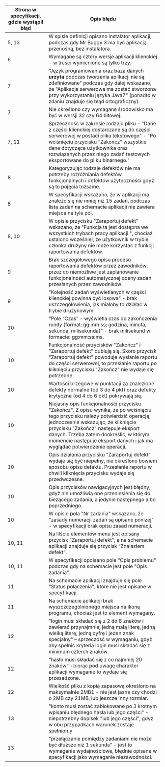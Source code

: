 Strona w specyfikacji, gdzie wystąpił błąd|Opis błędu
---|---
5, 13|W spisie definicji opisano instalator aplikacji, podczas gdy Mr Buggy 3 ma być aplikacją przenośną, bez instalatora.
6|Wymagane są cztery wersje aplikacji klienckiej - w treści wymienione są tylko trzy.
7|"Język programowania oraz baza danych **urzyta** podczas tworzenia aplikacji nie są zdefiniowane" podczas gdy dalej wskazano, że "Aplikacja serwerowa ma zostać stworzona przy wykorzystaniu języka Java7" (ponadto w zdaniu znajduje się błąd ortograficzny).
7|Nie określono czy wymagane środowisko ma być w wersji 32 czy 64 bitowej.
7, 11|Sprzeczność w zakresie rodzaju pliku - "Dane z części klienckiej dostarczane są do części serwerowej w postaci pliku tekstowego" - "Po wciśnięciu przycisku “Zakończ” wszystkie dane dotyczące użytkownika oraz rozwiązanych przez niego zadań testowych eksportowane do pliku binarnego."
8|Kategoryzując rodzaje defektów nie ma potrzeby rozróżniania defektów funkcjonalnych i defektów użyteczności gdyż są to pojęcia tożsame.
8|W specyfikacji wskazano, że w aplikacji ma znaleźć się nie mniej niż 15 zadań, podczas lista zadań na schemacie aplikacji nie zawiera miejsca na tyle pól.
8, 10|W opisie przycisku "Zaraportuj defekt" wskazano, że "Funkcja ta jest dostępna we wszystkich trybach pracy aplikacji.", chociaż ustalono wcześniej, że użytkownik w trybie członka drużyny nie może korzystac z funkcji raportowania defektów.
9|Brak szczegółowego opisu procesu raportowania defektów przez zawodników, przez co niemożliwe jest zaplanowanie funkcjonalności automatycznej oceny zadań przesłanych przez zawodników.
9|"Kolejność zadań wyświetlanych w części klienckiej powinna być losowa" - brak uszczegółowienia, jak miałoby to działać w trybie drużynowym.
10|"Pole “Czas” - wyświetla czas do zakończenia rundy (format: gg:mm:ss; godzina, minuta, sekunda, milisekunda)" - brak milisekund w formacie: gg:mm:ss:ms.
10|Funkcjonalność przycisków "Zakończ" i "Zaraportuj defekt" dublują się. Skoro przycisk "Zaraportuj defekt" powoduje wysłanie raportu do części serwerowej, to przesłanie raportu po kliknięciu przycisku "Zakończ" nie wydaje się potrzebne. 
10|Wartości brzegowe w punktacji za znalezione defekty normalne (od 3 do 4 pkt) oraz defekty krytyczne (od 4 do 6 pkt) pokrywają się.
10|Niejasny opis funkcjonalnośći przycisku "Zakończ". Z opisu wynika, że po wciśnięciu tego przycisku należy potwierdzić operację, jednoczesnie wskazując, że kliknięcie przycisku "Zakończ" następuje eksport danych. Trzeba zatem dookreślić, w którym momencie następuje eksport danych i jak ma wyglądać potwierdzenie operacji.
10|Opis działania przycisku "Zaraportuj defekt" wydaje się być niepełny, nie określono bowiem sposobu opisu defektu. Przesłanie raportu w chwili kliknięcia przycisku wydaje się przedwczesne.
10|Opis przycisków nawigacyjnych jest błędny, gdyż nie umożliwią one przeniesienia się do bieżącego zadania, a jedynie następnego albo poprzedniego.
10|W opisie pola "Nr zadania" wskazano, że "zasady numeracji zadań są opisane poniżej" - w specyfikacji brak opisu zasad numeracji.
10, 11|Na lilście elementów menu jest opisany przycisk "Zaraportuj defekt", a na schemacie aplikacji znajduje się przycisk “Znalazłem defekt”.
10, 11|W specyfikacji opoisano pole “Opis problemu” podczas gdy na schemacie jest pole "Opis zadania".
11|Na schemacie aplikacji znajduje się pole "Status połączenia", które nie jest opisane w specyfikacji.
11|Na schemacie aplikacji brak wyszczczególnionego miejsca na ikonę programu, chociaż jest to element wymagany.
12|"login musi składać się z 2 do 8 znaków i zawierać przynajmniej jedną małą literę, jedną wielką literę, jedną cyfrę i jeden znak specjalny" – sprzeczość w wymaganiu, gdyż aby spełnić kryteria login musi składać się z minimum czterch znaków.
12|"hasło musi składać się z co najmniej 20 znaków" -biorąc pod uwagę charakter aplikacji wymaganie to wydaje się przesadzone. 
12|Wielkość pliku z kopią zapasową określono na maksymalnie 2MB1 - nie jest jasne czy chodzi o 2MB czy 21MB, lub jeszcze inny rozmiar.
13|"konto musi zostać zablokowane po 3 krotnym wpisaniu błędnego hasła lub jego części" - niepotrzebny dopisek "lub jego części", gdyż w obu przypadkach warunek zostaje spełnion.y
13|"przełączanie pomiędzy zadaniami nie może być dłuższe niż 1 sekunda" - jest to wymaganie wydajnościowe, błędnie opisane w specyfikacji jako wymaganie niezawodności.
